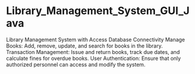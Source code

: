 # Library_Management_System_GUI_Java
Library Management System with Access Database Connectivity Manage Books: Add, remove, update, and search for books in the library. Transaction Management: Issue and return books, track due dates, and calculate fines for overdue books. User Authentication: Ensure that only authorized personnel can access and modify the system.
